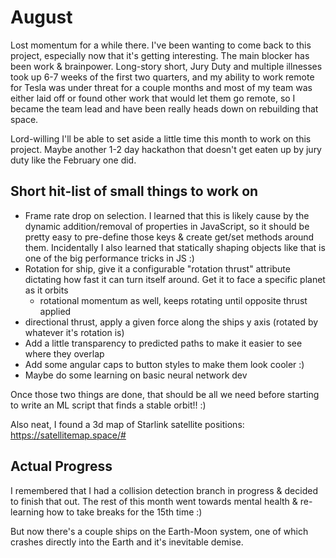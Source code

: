 # August

Lost momentum for a while there. I've been wanting to come back to this project, especially now that it's getting interesting. The main blocker has been work & brainpower. Long-story short, Jury Duty and multiple illnesses took up 6-7 weeks of the first two quarters, and my ability to work remote for Tesla was under threat for a couple months and most of my team was either laid off or found other work that would let them go remote, so I became the team lead and have been really heads down on rebuilding that space.

Lord-willing I'll be able to set aside a little time this month to work on this project. Maybe another 1-2 day hackathon that doesn't get eaten up by jury duty like the February one did.

## Short hit-list of small things to work on

- Frame rate drop on selection. I learned that this is likely cause by the dynamic addition/removal of properties in JavaScript, so it should be pretty easy to pre-define those keys & create get/set methods around them. Incidentally I also learned that statically shaping objects like that is one of the big performance tricks in JS :)
- Rotation for ship, give it a configurable "rotation thrust" attribute dictating how fast it can turn itself around. Get it to face a specific planet as it orbits
  - rotational momentum as well, keeps rotating until opposite thrust applied
- directional thrust, apply a given force along the ships y axis (rotated by whatever it's rotation is)
- Add a little transparency to predicted paths to make it easier to see where they overlap
- Add some angular caps to button styles to make them look cooler :)
- Maybe do some learning on basic neural network dev

Once those two things are done, that should be all we need before starting to write an ML script that finds a stable orbit!! :)

Also neat, I found a 3d map of Starlink satellite positions:
https://satellitemap.space/#

## Actual Progress

I remembered that I had a collision detection branch in progress & decided to finish that out. The rest of this month went towards mental health & re-learning how to take breaks for the 15th time :)

But now there's a couple ships on the Earth-Moon system, one of which crashes directly into the Earth and it's inevitable demise.
